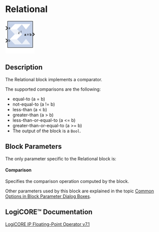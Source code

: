 # Relational

![](./Images/block.png)

## Description

The Relational block implements a comparator.

The supported comparisons are the following:

- equal-to (a = b)
- not-equal-to (a != b)
- less-than (a \< b)
- greater-than (a \> b)
- less-than-or-equal-to (a \<= b)
- greater-than-or-equal-to (a \>= b)
- The output of the block is a `Bool`.

## Block Parameters

The only parameter specific to the Relational block is:

#### Comparison
Specifies the comparison operation computed by the block.

Other parameters used by this block are explained in the topic [Common
Options in Block Parameter Dialog
Boxes](../../GEN/common-options/README.md).

## LogiCORE™ Documentation

[LogiCORE IP Floating-Point Operator
v7.1](https://docs.xilinx.com/access/sources/ud/document?isLatest=true&url=pg060-floating-point&ft:locale=en-US)
